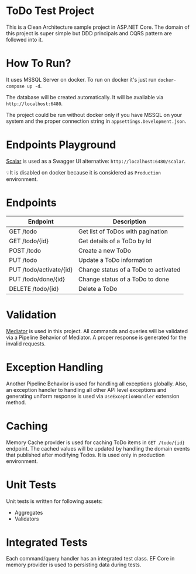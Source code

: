 # ToDo Test Project

This is a Clean Architecture sample project in ASP.NET Core.
The domain of this project is super simple but DDD principals and CQRS pattern are followed into it.

# How To Run?

It uses MSSQL Server on docker. To run on docker it's just run `docker-compose up -d`.

The database will be created automatically. It will be available via `http://localhost:6480`.

The project could be run without docker only if you have MSSQL on your system and the proper connection string in
`appsettings.Development.json`.

# Endpoints Playground

[Scalar](https://github.com/scalar/scalar) is used as a Swagger UI alternative: `http://localhost:6480/scalar`.

💡It is disabled on docker because it is considered as `Production` environment.

# Endpoints

| Endpoint                | Description                          |
|-------------------------|--------------------------------------|
| GET /todo               | Get list of ToDos with pagination    |
| GET /todo/{id}          | Get details of a ToDo by Id          |
| POST /todo              | Create a new ToDo                    |
| PUT /todo               | Update a ToDo information            |
| PUT /todo/activate/{id} | Change status of a ToDo to activated |
| PUT /todo/done/{id}     | Change status of a ToDo to done      |
| DELETE /todo/{id}       | Delete a ToDo                        |

# Validation

[Mediator](https://github.com/martinothamar/Mediator) is used in this project. All commands and queries will be
validated via a Pipeline Behavior of Mediator. A proper response is generated for the invalid requests.

# Exception Handling

Another Pipeline Behavior is used for handling all exceptions globally.
Also, an exception handler to handling all other API level exceptions and generating uniform
response is used via `UseExceptionHandler` extension method.

# Caching

Memory Cache provider is used for caching ToDo items in `GET /todo/{id}` endpoint.
The cached values will be updated by handling the domain events that published after modifying Todos. It is used only in
production environment.

# Unit Tests

Unit tests is written for following assets:

- Aggregates
- Validators

# Integrated Tests

Each command/query handler has an integrated test class. EF Core in memory provider is used to persisting data during
tests.
